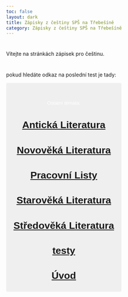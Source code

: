 ```yaml
---
toc: false
layout: dark
title: Zápisky z češtiny SPŠ na Třebešíně
category: Zápisky z češtiny SPŠ na Třebešíně
---
```





#

 Vítejte na stránkách zápisek pro češtinu.





#

#
 pokud hledáte odkaz na poslední test je tady:

<a href="./Novověká%20Literatura/Venkovská%20próza%20a%20drama%2C%20Městská%20próza">
  <button style="background-color: #

B8860B; color: white; padding: 10px 20px; border: none; border-radius: 4px; cursor: pointer;">Poslední test</button>
</a>





#

#
 Ostatní témata:





#

#
# [Antická Literatura](Antická%20Literatura)





#

#
# [Novověká Literatura](Novověká%20Literatura)





#

#
# [Pracovní Listy](Pracovní%20Listy)





#

#
# [Starověká Literatura](Starověká%20Literatura)





#

#
# [Středověká Literatura](Středověká%20Literatura)





#

#
# [testy](testy)





#

#
# [Úvod](Úvod)
